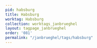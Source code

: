 ```yaml
---
pid: habsburg
title: Habsburg
worktag: Habsburg
collection: worktags_janbrueghel
layout: tagpage_janbrueghel
order: '081'
permalink: "/janbrueghel/tags/habsburg"
---
```

